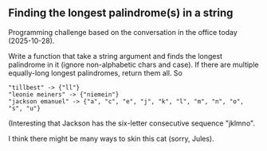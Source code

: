 ## Finding the longest palindrome(s) in a string

Programming challenge based on the conversation in the office today (2025-10-28).

Write a function that take a string argument and finds the longest palindrome
in it (ignore non-alphabetic chars and case). If there are multiple
equally-long longest palindromes, return them all. So

    "tillbest" -> {"ll"}
    "leonie meiners" -> {"niemein"}
    "jackson emanuel" -> {"a", "c", "e", "j", "k", "l", "m", "n", "o", "s", "u"}
    
(Interesting that Jackson has the six-letter consecutive sequence "jklmno".

I think there might be many ways to skin this cat (sorry, Jules).
